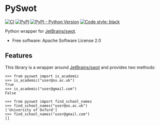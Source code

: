 # PySwot

[![CI](https://github.com/DIAGNijmegen/rse-pyswot/actions/workflows/ci.yml/badge.svg?branch=main)](https://github.com/DIAGNijmegen/rse-pyswot/actions/workflows/ci.yml?query=branch%3Amain)
[![PyPI](https://img.shields.io/pypi/v/pyswot)](https://pypi.org/project/pyswot/)
[![PyPI - Python Version](https://img.shields.io/pypi/pyversions/pyswot)](https://pypi.org/project/pyswot/)
[![Code style: black](https://img.shields.io/badge/code%20style-black-000000.svg)](https://github.com/psf/black)

Python wrapper for [JetBrains/swot](https://github.com/JetBrains/swot).

  - Free software: Apache Software License 2.0

## Features

This library is a wrapper around
[JetBrains/swot](https://github.com/JetBrains/swot) and provides two
methods:

``` sourceCode python
>>> from pyswot import is_academic
>>> is_academic("user@ox.ac.uk")
True
>>> is_academic("user@gmail.com")
False
```

``` sourceCode python
>>> from pyswot import find_school_names
>>> find_school_names("user@ox.ac.uk")
['University of Oxford']
>>> find_school_names("user@gmail.com")
[]
```
